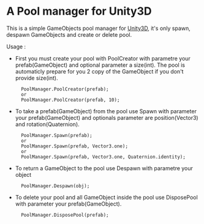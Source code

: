 # A Pool manager for Unity3D

This is a simple GameObjects pool manager for [Unity3D](http://www.unity3d.com/), it's only spawn, despawn GameObjects and create or delete pool.

Usage :
- First you must create your pool with PoolCreator with parametre your prefab(GameObject) and optional parameter a size(int). The pool is automaticly prepare for you 2 copy of the GameObject if you don't provide size(int).

		PoolManager.PoolCreator(prefab);
		or
		PoolManager.PoolCreator(prefab, 10);

- To take a prefab(GameObject) from the pool use Spawn with parameter your prefab(GameObject) and optionals parameter are position(Vector3) and rotation(Quaternion).

		PoolManager.Spawn(prefab);
		or
		PoolManager.Spawn(prefab, Vector3.one);
		or
		PoolManager.Spawn(prefab, Vector3.one, Quaternion.identity);

- To return a GameObject to the pool use Despawn with parametre your object

		PoolManager.Despawn(obj);

- To delete your pool and all GameObject inside the pool use DisposePool with parameter your prefab(GameObject).

		PoolManager.DisposePool(prefab);
